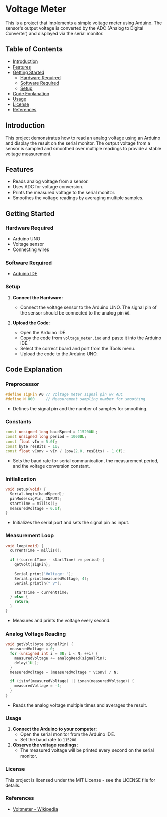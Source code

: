 # Voltage Meter

This is a project that implements a simple voltage meter using Arduino. The sensor's output voltage is converted by the ADC (Analog to Digital Converter) and displayed via the serial monitor.

## Table of Contents

- [Introduction](#introduction)
- [Features](#features)
- [Getting Started](#getting-started)
  - [Hardware Required](#hardware-required)
  - [Software Required](#software-required)
  - [Setup](#setup)
- [Code Explanation](#code-explanation)
- [Usage](#usage)
- [License](#license)
- [References](#references)

## Introduction

This project demonstrates how to read an analog voltage using an Arduino and display the result on the serial monitor. The output voltage from a sensor is sampled and smoothed over multiple readings to provide a stable voltage measurement.

## Features

- Reads analog voltage from a sensor.
- Uses ADC for voltage conversion.
- Prints the measured voltage to the serial monitor.
- Smoothes the voltage readings by averaging multiple samples.

## Getting Started

### Hardware Required

- Arduino UNO
- Voltage sensor
- Connecting wires

### Software Required

- [Arduino IDE](https://www.arduino.cc/en/software)

### Setup

1. **Connect the Hardware:**
   - Connect the voltage sensor to the Arduino UNO. The signal pin of the sensor should be connected to the analog pin `A0`.

2. **Upload the Code:**
   - Open the Arduino IDE.
   - Copy the code from `voltage_meter.ino` and paste it into the Arduino IDE.
   - Select the correct board and port from the Tools menu.
   - Upload the code to the Arduino UNO.

## Code Explanation

### Preprocessor

```cpp
#define sigPin A0 // Voltage meter signal pin w/ ADC
#define N 800     // Measurement sampling number for smoothing
```
- Defines the signal pin and the number of samples for smoothing.
### Constants

```cpp
const unsigned long baudSpeed = 115200UL;
const unsigned long period = 1000UL;
const float vIn = 5.0f;
const byte resBits = 10;
const float vConv = vIn / (pow(2.0, resBits) - 1.0f);
```
- Sets the baud rate for serial communication, the measurement period, and the voltage conversion constant.

### Initialization

```cpp
void setup(void) {
  Serial.begin(baudSpeed);
  pinMode(sigPin, INPUT);
  startTime = millis();
  measuredVoltage = 0.0f;
}
```
- Initializes the serial port and sets the signal pin as input.

### Measurement Loop

```cpp
void loop(void) {
  currentTime = millis();
  
  if ((currentTime - startTime) >= period) {
    getVolt(sigPin);

    Serial.print("Voltage: ");
    Serial.print(measuredVoltage, 4);
    Serial.println(" V");

    startTime = currentTime;
  } else {
    return;
  }
}
```
- Measures and prints the voltage every second.

### Analog Voltage Reading

```cpp
void getVolt(byte signalPin) {
  measuredVoltage = 0;
  for (unsigned int i = 0U; i < N; ++i) {
    measuredVoltage += analogRead(signalPin);
    delay(1UL);
  }
  measuredVoltage = (measuredVoltage * vConv) / N;

  if (isinf(measuredVoltage) || isnan(measuredVoltage)) {
    measuredVoltage = -1;
  }
}
```
- Reads the analog voltage multiple times and averages the result.

### Usage

1. **Connect the Arduino to your computer:**
   - Open the serial monitor from the Arduino IDE.
   - Set the baud rate to `115200`.
2. **Observe the voltage readings:**
   - The measured voltage will be printed every second on the serial monitor.

### License

This project is licensed under the MIT License - see the LICENSE file for details.

### References

- [Voltmeter - Wikipedia](https://en.wikipedia.org/wiki/Voltmeter)
